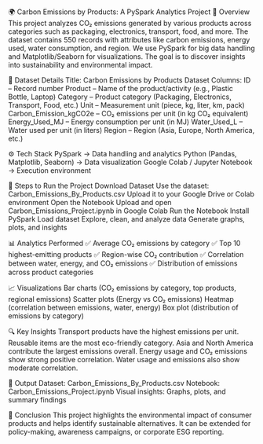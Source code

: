 🌍 Carbon Emissions by Products: A PySpark Analytics Project
📌 Overview
  This project analyzes CO₂ emissions generated by various products across categories such as packaging, electronics, transport, food, and more.
  The dataset contains 550 records with attributes like carbon emissions, energy used, water consumption, and region.
  We use PySpark for big data handling and Matplotlib/Seaborn for visualizations.
  The goal is to discover insights into sustainability and environmental impact.

📂 Dataset Details
Title: Carbon Emissions by Products Dataset
Columns:
  ID – Record number
  Product – Name of the product/activity (e.g., Plastic Bottle, Laptop)
  Category – Product category (Packaging, Electronics, Transport, Food, etc.)
  Unit – Measurement unit (piece, kg, liter, km, pack)
  Carbon_Emission_kgCO2e – CO₂ emissions per unit (in kg CO₂ equivalent)
  Energy_Used_MJ – Energy consumption per unit (in MJ)
  Water_Used_L – Water used per unit (in liters)
  Region – Region (Asia, Europe, North America, etc.)

⚙️ Tech Stack
  PySpark → Data handling and analytics
  Python (Pandas, Matplotlib, Seaborn) → Data visualization
  Google Colab / Jupyter Notebook → Execution environment

🚀 Steps to Run the Project
  Download Dataset
  Use the dataset: Carbon_Emissions_By_Products.csv
  Upload it to your Google Drive or Colab environment
  Open the Notebook
  Upload and open Carbon_Emissions_Project.ipynb in Google Colab
  Run the Notebook
  Install PySpark
  Load dataset
  Explore, clean, and analyze data
  Generate graphs, plots, and insights

📊 Analytics Performed
  ✅ Average CO₂ emissions by category
  ✅ Top 10 highest-emitting products
  ✅ Region-wise CO₂ contribution
  ✅ Correlation between water, energy, and CO₂ emissions
  ✅ Distribution of emissions across product categories

📈 Visualizations
  Bar charts (CO₂ emissions by category, top products, regional emissions)
  Scatter plots (Energy vs CO₂ emissions)
  Heatmap (correlation between emissions, water, energy)
  Box plot (distribution of emissions by category)

🔍 Key Insights
  Transport products have the highest emissions per unit.
  Reusable items are the most eco-friendly category.
  Asia and North America contribute the largest emissions overall.
  Energy usage and CO₂ emissions show strong positive correlation.
  Water usage and emissions also show moderate correlation.

📝 Output
  Dataset: Carbon_Emissions_By_Products.csv
  Notebook: Carbon_Emissions_Project.ipynb
  Visual insights: Graphs, plots, and summary findings

🎯 Conclusion
  This project highlights the environmental impact of consumer products and helps identify sustainable alternatives. It can be extended for policy-making, awareness campaigns, or corporate ESG reporting.
